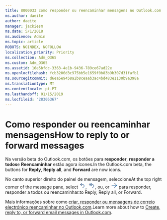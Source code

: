 ```yaml
---
title: 8000033 como responder ou reencaminhar mensagens no Outlook.com beta
ms.author: daeite
author: daeite
manager: jackiesm
ms.date: 5/1/2018
ms.audience: Admin
ms.topic: article
ROBOTS: NOINDEX, NOFOLLOW
localization_priority: Priority
ms.collection: Adm_O365
ms.custom: Adm_O365
ms.assetid: 16e5bfdc-3363-4e1b-9436-789ce67ad22e
ms.openlocfilehash: fcb3206d3c975bb5e1659f0b83b9b307d31fafb1
ms.sourcegitcommit: d6ea5e9458a2b8ceaab3ac4bd483e1130b9a398a
ms.translationtype: MT
ms.contentlocale: pt-PT
ms.lasthandoff: 01/15/2019
ms.locfileid: "28305367"
---
```

# <a name="how-to-reply-to-or-forward-messages"></a><span data-ttu-id="fa5cd-102">Como responder ou reencaminhar mensagens</span><span class="sxs-lookup"><span data-stu-id="fa5cd-102">How to reply to or forward messages</span></span>

<span data-ttu-id="fa5cd-103">Na versão beta do Outlook.com, os botões para **responder**, **responder a todos**e **Reencaminhar** estão agora ícones.</span><span class="sxs-lookup"><span data-stu-id="fa5cd-103">In the Outlook.com beta, the buttons for **Reply**, **Reply all**, and **Forward** are now icons.</span></span> 
  
<span data-ttu-id="fa5cd-104">No canto superior direito do painel de mensagem, seleccione</span><span class="sxs-lookup"><span data-stu-id="fa5cd-104">At the top right corner of the message pane, select</span></span> ![Reply](media/08ad5200-369a-4a2f-bef5-ebdcbef5545f.png)<span data-ttu-id="fa5cd-106">,</span><span class="sxs-lookup"><span data-stu-id="fa5cd-106"></span></span> ![Responder a todos](media/be5f41a1-dbea-471f-ba5d-7be4256922d2.png)<span data-ttu-id="fa5cd-108">, ou</span><span class="sxs-lookup"><span data-stu-id="fa5cd-108">, or</span></span> ![Forward](media/29fd06ec-1642-40d1-8faa-ec437ef156fc.png) <span data-ttu-id="fa5cd-110">para responder, responder a todos ou reencaminhar.</span><span class="sxs-lookup"><span data-stu-id="fa5cd-110">to Reply, Reply all, or Forward.</span></span> 
  
<span data-ttu-id="fa5cd-111">Mais informações sobre como [criar, responder ou mensagens de correio electrónico reencaminhar no Outlook.com](https://go.microsoft.com/fwlink/p/?linkid=873141).</span><span class="sxs-lookup"><span data-stu-id="fa5cd-111">Learn more about how to [Create, reply to, or forward email messages in Outlook.com](https://go.microsoft.com/fwlink/p/?linkid=873141).</span></span>
  


